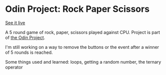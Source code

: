 # Odin Project: Rock Paper Scissors

[See it live](https://m-mackey.github.io/rock-paper-scissors/)

A 5 round game of rock, paper, scissors played against CPU. Project is part of [the Odin Project](https://www.theodinproject.com/lessons/foundations-rock-paper-scissors).

I'm still working on a way to remove the buttons or the event after a winner of 5 rounds is reached. 

Some things used and learned: loops, getting a random number, the ternary operator
